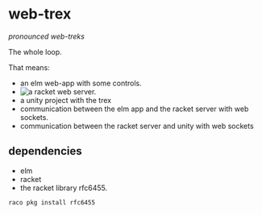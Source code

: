 # web-trex
*pronounced web-treks*

The whole loop.

That means: 
- an elm web-app with some controls.
- ![a racket web server.](./racke-server)
- a unity project with the trex
- communication between the elm app and the racket server with web sockets.
- communication between the racket server and unity with web sockets

## dependencies 
- elm 
- racket
- the racket library rfc6455.
``` bash
raco pkg install rfc6455
```
